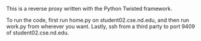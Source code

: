 This is a reverse proxy written with the Python Twisted framework.

To run the code, first run home.py on student02.cse.nd.edu, and then run work.py from wherever you want. Lastly, ssh from a third party to port 9409 of student02.cse.nd.edu.
